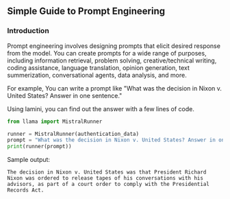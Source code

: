 ## Simple Guide to Prompt Engineering

### Introduction

Prompt engineering involves designing prompts that elicit desired response
from the model. You can create prompts for a wide range of purposes, including
information retrieval, problem solving, creative/technical writing,
coding assistance, language translation, opinion generation,
text summerization, conversational agents, data analysis, and more.

For example, You can write a prompt like
"What was the decision in Nixon v. United States? Answer in one sentence."

Using lamini, you can find out the answer with a few lines of code.

```python
from llama import MistralRunner

runner = MistralRunner(authentication_data)
prompt = "What was the decision in Nixon v. United States? Answer in one sentence."
print(runner(prompt))
```

Sample output:

```
The decision in Nixon v. United States was that President Richard Nixon was ordered to release tapes of his conversations with his advisors, as part of a court order to comply with the Presidential Records Act.
```


